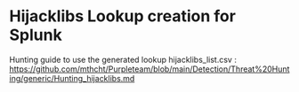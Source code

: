# Hijacklibs Lookup creation for Splunk

Hunting guide to use the generated lookup hijacklibs_list.csv : https://github.com/mthcht/Purpleteam/blob/main/Detection/Threat%20Hunting/generic/Hunting_hijacklibs.md
